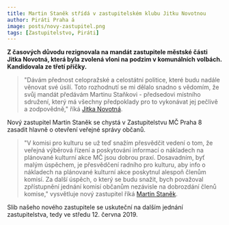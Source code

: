 ```yaml
---
title: Martin Staněk střídá v zastupitelském klubu Jitku Novotnou
author: Piráti Praha á
image: posts/novy-zastupitel.png
tags: [Zastupitelstvo, Piráti]
---
```


**Z časových důvodu rezignovala na mandát zastupitele městské části Jitka Novotná, která byla zvolená vloni na podzim v komunálních volbách. Kandidovala ze třetí příčky.**

>"Dávám přednost celopražské a celostátní politice, které budu nadále věnovat své úsilí. Toto rozhodnutí se mi dělalo snadno s vědomím, že svůj mandát předávám Martinu Staňkovi - předsedovi místního sdružení, který má všechny předpoklady pro to vykonávat jej pečlivě a zodpovědně," říká [Jitka Novotná](https://praha8.pirati.cz/lide/jitka-novotna.html).

Nový zastupitel Martin Staněk se chystá v Zastupitelstvu MČ Praha 8 zasadit hlavně o otevření veřejné správy občanů. 

>"V komisi pro kulturu se už teď snažím přesvědčit vedení o tom, že veřejná výběrová řízení a poskytování informací o nákladech na plánované kulturní akce MČ jsou dobrou praxí. Dosavadním, byť malým úspěchem, je přesvědčení radního pro kulturu, aby info o nákladech na plánované kulturní akce poskytnul alespoň členům komisí. Za další úspěch, o který se budu snažit, bych považoval zpřístupnění jednání komisí občanům nezávisle na dobrozdání členů komise," vysvětluje nový zastupitel říká [Martin Staněk](https://praha8.pirati.cz/lide/martin-stanek.html).

Slib našeho nového zastupitele se uskuteční na dalším jednání zastupitelstva, tedy ve středu 12. června 2019.
